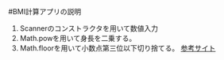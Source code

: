 #BMI計算アプリの説明
1. Scannerのコンストラクタを用いて数値入力
1. Math.powを用いて身長を二乗する。
1. Math.floorを用いて小数点第三位以下切り捨てる。
[参考サイト](https://itsakura.com/java-floor)
